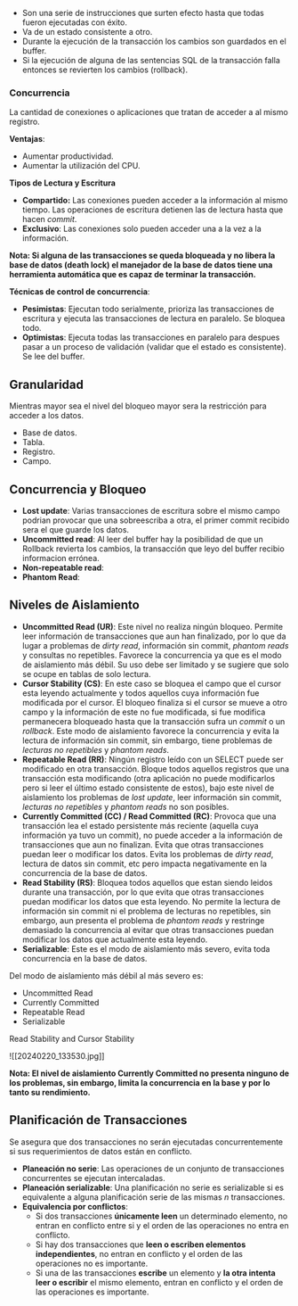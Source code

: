 - Son una serie de instrucciones que surten efecto hasta que todas fueron ejecutadas con éxito.
- Va de un estado consistente a otro.
- Durante la ejecución de la transacción los cambios son guardados en el buffer.
- Si la ejecución de alguna de las sentencias SQL de la transacción falla entonces se revierten los cambios (rollback).
### Concurrencia 

La cantidad de conexiones o aplicaciones que tratan de acceder a al mismo registro.

**Ventajas**:

- Aumentar productividad.
- Aumentar la utilización del CPU.

**Tipos de Lectura y Escritura**

- **Compartido:** Las conexiones pueden acceder a la información al mismo tiempo. Las operaciones de escritura detienen las de lectura hasta que hacen *commit*.
- **Exclusivo**: Las conexiones solo pueden acceder una a la vez a la información. 

**Nota: Si alguna de las transacciones se queda bloqueada y no libera la base de datos (death lock) el manejador de la base de datos tiene una herramienta automática que es capaz de terminar la transacción.**

**Técnicas de control de concurrencia**:

- **Pesimistas**: Ejecutan todo serialmente, prioriza las transacciones de escritura y ejecuta las transacciones de lectura en paralelo. Se bloquea todo.
- **Optimistas**: Ejecuta todas las transacciones en paralelo para despues pasar a un proceso de validación (validar que el estado es consistente). Se lee del buffer.
## Granularidad

Mientras mayor sea el nivel del bloqueo mayor sera la restricción para acceder a los datos.

- Base de datos.
- Tabla.
- Registro.
- Campo.
## Concurrencia y Bloqueo

- **Lost update**: Varias transacciones de escritura sobre el mismo campo podrian provocar que una sobreescriba a otra, el primer commit recibido sera el que guarde los datos.
- **Uncommitted read**: Al leer del buffer hay la posibilidad de que un Rollback revierta los cambios, la transacción que leyo del buffer recibio informacion errónea.
- **Non-repeatable read**: 
- **Phantom Read**: 

## Niveles de Aislamiento 

- **Uncommitted Read (UR)**: Este nivel no realiza ningún bloqueo. Permite leer información de transacciones que aun han finalizado, por lo que da lugar a problemas de *dirty read*, información sin commit, *phantom reads* y consultas no repetibles. Favorece la concurrencia ya que es el modo de aislamiento más débil. Su uso debe ser limitado y se sugiere que solo se ocupe en tablas de solo lectura.
- **Cursor Stability (CS)**: En este caso se bloquea el campo que el cursor esta leyendo actualmente y todos aquellos cuya información fue modificada por el cursor. El bloqueo finaliza si el cursor se mueve a otro campo y la información de este no fue modificada, si fue modifica permanecera bloqueado hasta que la transacción sufra un *commit* o un *rollback*. Este modo de aislamiento favorece la concurrencia y evita la lectura de información sin commit, sin embargo, tiene problemas de *lecturas no repetibles* y *phantom reads*.
- **Repeatable Read (RR)**: Ningún registro leído con un SELECT puede ser modificado en otra transacción. Bloque todos aquellos registros que una transacción esta modificando (otra aplicación no puede modificarlos pero si leer el último estado consistente de estos), bajo este nivel de aislamiento los problemas de *lost update*, leer información sin commit, *lecturas no repetibles* y *phantom reads* no son posibles.
- **Currently Committed (CC) / Read Committed (RC)**: Provoca que una transacción lea el estado persistente más reciente (aquella cuya información ya tuvo un commit), no puede acceder a la información de transacciones que aun no finalizan. Evita que otras transacciones puedan leer o modificar los datos. Evita los problemas de *dirty read*, lectura de datos sin commit, etc pero impacta negativamente en la concurrencia de la base de datos.
- **Read Stability (RS)**: Bloquea todos aquellos que estan siendo leidos durante una transacción, por lo que evita que otras transacciones puedan modificar los datos que esta leyendo. No permite la lectura de información sin commit ni el problema de lecturas no repetibles, sin embargo, aun presenta el problema de *phantom reads* y restringe demasiado la concurrencia al evitar que otras transacciones puedan modificar los datos que actualmente esta leyendo.
- **Serializable**: Este es el modo de aislamiento más severo, evita toda concurrencia en la base de datos.

Del modo de aislamiento más débil al más severo es:

- Uncommitted Read
- Currently Committed
- Repeatable Read
- Serializable 

Read Stability and Cursor Stability 

![[20240220_133530.jpg]]

**Nota: El nivel de aislamiento Currently Committed no presenta ninguno de los problemas, sin embargo, limita la concurrencia en la base y por lo tanto su rendimiento.**
## Planificación de Transacciones

Se asegura que dos transacciones no serán ejecutadas concurrentemente si sus requerimientos de datos están en conflicto.

- **Planeación no serie**: Las operaciones de un conjunto de transacciones concurrentes se ejecutan intercaladas.
- **Planeación serializable**: Una planificación no serie es serializable si es equivalente a alguna planificación serie de las mismas *n* transacciones.
- **Equivalencia por conflictos**:
	- Si dos transacciones **únicamente leen** un determinado elemento, no entran en conflicto entre si y el orden de las operaciones no entra en conflicto.
	- Si hay dos transacciones que **leen o escriben elementos independientes**, no entran en conflicto y el orden de las operaciones no es importante.
	- Si una de las transacciones **escribe** un elemento y **la otra intenta leer o escribir** el mismo elemento, entran en conflicto y el orden de las operaciones es importante.